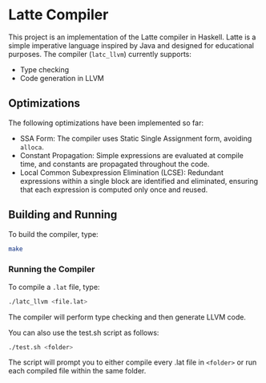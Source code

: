 # Latte Compiler

This project is an implementation of the Latte compiler in Haskell. Latte is a
simple imperative language inspired by Java and designed for educational
purposes. The compiler (`latc_llvm`) currently supports:

- Type checking
- Code generation in LLVM

## Optimizations

The following optimizations have been implemented so far:
- SSA Form: The compiler uses Static Single Assignment form, avoiding `alloca`.
- Constant Propagation: Simple expressions are evaluated at compile time, and
constants are propagated throughout the code.
- Local Common Subexpression Elimination (LCSE): Redundant expressions within a
single block are identified and eliminated, ensuring that each expression is
computed only once and reused.

## Building and Running

To build the compiler, type:
```bash
make
```

### Running the Compiler

To compile a `.lat` file, type:
```bash
./latc_llvm <file.lat>
```
The compiler will perform type checking and then generate LLVM code.

You can also use the test.sh script as follows:
```bash
./test.sh <folder>
```
The script will prompt you to either compile every .lat file in `<folder>` or
run each compiled file within the same folder.

